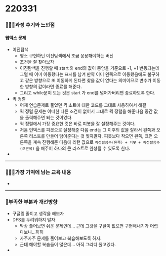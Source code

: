 # 220331

### 👨🏼‍🏫과정 후기와 느낀점

#### 웹엑스 문제

- 이진탐색
  - 평소 구현하던 이진탐색에서 조금 응용해야하는 버전
  - 조건을 잘 찾아보자
  - 이진탐색을 진행할 때 start 와 end의 값이 중앙을 기준으로 -1, +1 변동되는데 그럴 때 이미 이동했다는 표시를 남겨 만약 이미 왼쪽으로 이동했음에도 불구하고 같은 방향으로 또 이동하게 된다면 찾을 값이 없다는 의미이므로 변수가 이동한 방향의 값이라면 종료를 해준다.
  - 그리고 while문이 도는 것은 start 가 end를 넘어가버리면 종료하도록 한다.
- 퀵 정렬
  - 어제 연습문제로 풀었던 퀵 소트에 대한 코드를 그대로 사용하여서 해결
  - 퀵 정렬 문제는 어떠한 다른 조건이 없어서 그대로 퀵 정렬을 해준다음 중간 값을 출력해주면 되는 것이었다.
  - 퀵 정렬에서 가장 중요한 것은 바로 피봇을 잘 설정해주는 것이다.
  - 처음 인덱스를 피봇으로 설정해준 다음 end는 그 이후의 값을 잘라서 왼쪽과 오른쪽 리스트를 만들어 담아준다는 것 잊지말자. 피봇보다 작으면 왼쪽, 크면 오른쪽을 계속 진행해준 다음에 리턴 값으로 `퀵정렬함수(왼쪽) + 피봇 + 퀵정렬함수(오른쪽)` 을 해주어 하나의 큰 리스트로 완성될 수 있도록 한다.
- 

---

### 💁🏼‍♂️가장 기억에 남는 교육 내용

- 

---

### 💫부족한 부분과 개선방향

- 구글링 줄이고 생각을 해보자
- DFS를 두려워하지 말자
  - 막상 풀어보면 쉬운 문제인데... 근데 그것을 구글이 없으면 구현해내기가 어렵다보니...허허
  - 자주자주 문제를 풀어보고 복습해보도록 하자.
  - 근데 해야할 복습들이 많은데... 아직 그리디 풀고있다.
- 
